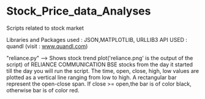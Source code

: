 # Stock_Price_data_Analyses
Scripts related to stock market

Libraries and Packages used : JSON,MATPLOTLIB, URLLIB3
API USED : quandl (visit : www.quandl.com)

"reliance.py" --> Shows stock trend plot('reliance.png' is the output of the script) of RELIANCE COMMUNICATION BSE stocks from the day it started till the day you will run the script. The time, open, close, high, low values are plotted as a vertical line ranging from low to high. A rectangular bar represent the open-close span. If close >= open,the bar is of color black, otherwise bar is of color red.

